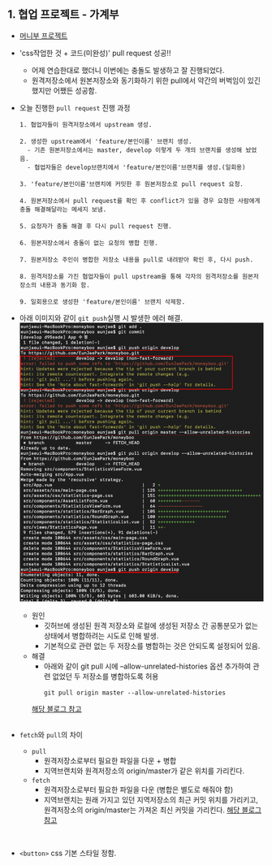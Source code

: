 ## 1. 협업 프로젝트 - 가계부
- [머니부 프로젝트](https://github.com/EunJaePark/moneyboo)

- 'css작업한 것 + 코드(미완성)' pull request 성공!!
  - 어제 연습한대로 했더니 이번에는 충돌도 발생하고 잘 진행되었다.
  - 원격저장소에서 원본저장소와 동기화하기 위한 pull에서 약간의 버벅임이 있긴 했지만 어쨌든 성공함.
  
- 오늘 진행한 `pull request` 진행 과정
  ```
  1. 협업자들이 원격저장소에서 upstream 생성.
  
  2. 생성한 upstream에서 'feature/본인이름' 브랜치 생성.
    - 기존 원본저장소에서는 master, develop 이렇게 두 개의 브랜치를 생성해 놨었음.
    - 협업자들은 develop브랜치에서 'feature/본인이름'브랜치를 생성.(일회용)
    
  3. 'feature/본인이름'브랜치에 커밋한 후 원본저장소로 pull request 요청.
  
  4. 원본저장소에서 pull request를 확인 후 conflict가 있을 경우 요청한 사람에게 충돌 해결해달라는 메세지 보냄.
  
  5. 요청자가 충돌 해결 후 다시 pull request 진행.
  
  6. 원본저장소에서 충돌이 없는 요청의 병합 진행.
  
  7. 원본저장소 주인이 병합한 저장소 내용을 pull로 내려받아 확인 후, 다시 push.
  
  8. 원격저장소를 가진 협업자들이 pull upstream을 통해 각자의 원격저장소를 원본저장소의 내용과 동기화 함.
  
  9. 일회용으로 생성한 'feature/본인이름' 브랜치 삭제함.
  ```
  
- 아래 이미지와 같이 `git push`실행 시 발생한 에러 해결.     
  <img src="./imgs/200719.png" width="500" />    
   
  - 원인 
    - 깃허브에 생성된 원격 저장소와 로컬에 생성된 저장소 간 공통분모가 없는 상태에서 병합하려는 시도로 인해 발생. 
    - 기본적으로 관련 없는 두 저장소를 병합하는 것은 안되도록 설정되어 있음.
  - 해결
    - 아래와 같이 git pull 시에 –allow-unrelated-histories 옵션 추가하여 관련 없었던 두 저장소를 병합하도록 허용
      ```
      git pull origin master --allow-unrelated-histories
      ``` 
    [해당 블로그 참고](https://devlog.jwgo.kr/2018/03/09/resolving-git-pull-problem/)
  <br/>
  
- `fetch`와 `pull`의 차이
  - `pull`
    - 원격저장소로부터 필요한 파일을 다운 + 병합
    - 지역브랜치와 원격저장소의 origin/master가 같은 위치를 가리킨다.
  - `fetch`
    - 원격저장소로부터 필요한 파일을 다운 (병합은 별도로 해줘야 함)
    - 지역브랜치는 원래 가지고 있던 지역저장소의 최근 커밋 위치를 가리키고, 원격저장소의 origin/master는 가져온 최신 커밋을 가리킨다.
 [해당 블로그 참고](https://yuja-kong.tistory.com/60)

<br/>

- `<button>` css 기본 스타일 정함.
